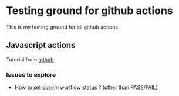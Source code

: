 # Testing ground for github actions

This is my testing ground for all github actions

## Javascript actions

Tutorial from [github](https://docs.github.com/en/free-pro-team@latest/actions/creating-actions/creating-a-javascript-action).

### Issues to explore

- How to set cusom worlflow status ? (other than PASS/FAIL)